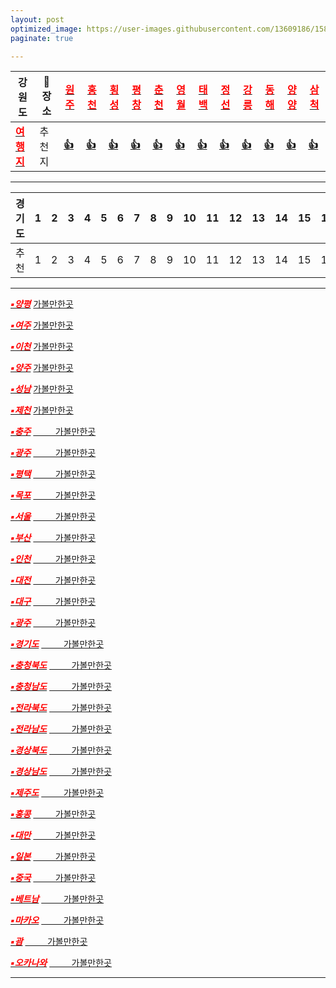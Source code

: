 ```yaml
---
layout: post
optimized_image: https://user-images.githubusercontent.com/13609186/158834851-5c5d7736-001b-448d-8bb6-eb99f2f16233.jpg
paginate: true

---
```


 |강원도|🚗장소|[<span style="color:red">**원주**</span>](https://www.google.co.kr/maps/search/%EC%9B%90%EC%A3%BC+%EA%B0%80%EB%B3%BC%EB%A7%8C%ED%95%9C%EA%B3%B3/@37.3247229,127.7790401,11z/data=!3m1!4b1?hl=ko)|[<span style="color:red">**홍천**</span>](https://www.google.co.kr/maps/search/%ED%99%8D%EC%B2%9C+%EA%B0%80%EB%B3%BC%EB%A7%8C%ED%95%9C%EA%B3%B3/@37.3246839,127.3586331,9z/data=!3m1!4b1?hl=ko)|[<span style="color:red">**횡성**</span>](https://www.google.co.kr/maps/search/%ED%9A%A1%EC%84%B1+%EA%B0%80%EB%B3%BC%EB%A7%8C%ED%95%9C%EA%B3%B3/@37.3237663,127.3586083,9z/data=!3m1!4b1?hl=ko)|[<span style="color:red">**평창**</span>](https://www.google.co.kr/maps/search/%ED%8F%89%EC%B0%BD+%EA%B0%80%EB%B3%BC%EB%A7%8C%ED%95%9C%EA%B3%B3/@37.3233076,127.3585959,9z/data=!3m1!4b1?hl=ko)|[<span style="color:red">**춘천**</span>](https://www.google.co.kr/maps/search/%EC%B6%98%EC%B2%9C+%EA%B0%80%EB%B3%BC%EB%A7%8C%ED%95%9C%EA%B3%B3/@37.888358,127.5335459,11z/data=!3m1!4b1?hl=ko)|[<span style="color:red">**영월**</span>](https://www.google.co.kr/maps/search/%EC%98%81%EC%9B%94+%EA%B0%80%EB%B3%BC%EB%A7%8C%ED%95%9C%EA%B3%B3/@37.2457477,128.2937645,11z/data=!3m1!4b1?hl=ko)|[<span style="color:red">**태백**</span>](https://www.google.co.kr/maps/search/%ED%83%9C%EB%B0%B1+%EA%B0%80%EB%B3%BC%EB%A7%8C%ED%95%9C%EA%B3%B3/@37.1618458,128.9156719,12z/data=!3m1!4b1?hl=ko)|[<span style="color:red">**정선**</span>](https://www.google.co.kr/maps/search/%EC%A0%95%EC%84%A0+%EA%B0%80%EB%B3%BC%EB%A7%8C%ED%95%9C%EA%B3%B3/@36.9456494,127.2751513,9z/data=!3m1!4b1?hl=ko)|[<span style="color:red">**강릉**</span>](https://www.google.co.kr/maps/search/%EA%B0%95%EB%A6%89+%EA%B0%80%EB%B3%BC%EB%A7%8C%ED%95%9C%EA%B3%B3/@37.7644856,128.7354302,11z/data=!3m1!4b1?hl=ko)|[<span style="color:red">**동해**</span>](https://www.google.co.kr/maps/search/%EB%8F%99%ED%95%B4+%EA%B0%80%EB%B3%BC%EB%A7%8C%ED%95%9C%EA%B3%B3/@37.5060683,129.0124964,12z/data=!3m1!4b1?hl=ko)|[<span style="color:red">**양양**</span>](https://www.google.co.kr/maps/search/%EC%96%91%EC%96%91+%EA%B0%80%EB%B3%BC%EB%A7%8C%ED%95%9C%EA%B3%B3/@37.505943,128.5205042,9z/data=!3m1!4b1?hl=ko)|[<span style="color:red">**삼척**</span>](https://www.google.co.kr/maps/search/%EC%82%BC%EC%B2%99+%EA%B0%80%EB%B3%BC%EB%A7%8C%ED%95%9C%EA%B3%B3/@37.3539465,129.0380614,11z/data=!3m1!4b1?hl=ko)|
  |---|---|---|---|---|---|---|---|---|---|---|---|---|---|
  |[<span style="color:red">**여행지**</span>](https://www.google.co.kr/maps/search/%EA%B0%95%EC%9B%90%EB%8F%84+%EA%B0%80%EB%B3%BC%EB%A7%8C%ED%95%9C%EA%B3%B3/@37.6835335,128.1752779,8.35z?hl=ko)|추천지|[**👍**](https://fn3995.tistory.com/122)|[**👍**](https://fn3995.tistory.com/82)|[**👍**](https://fafa-mama.tistory.com/18)|[**👍**](https://fn3995.tistory.com/45)|[**👍**](https://fn3995.tistory.com/78)|[**👍**](https://lifeee.tistory.com/3296)|[**👍**](https://fn3995.tistory.com/42)|[**👍**](https://09832091.tistory.com/114)|[**👍**](https://leejh0624.tistory.com/244)|[**👍**](https://lifeee.tistory.com/3291)|[**👍**](https://lifeee.tistory.com/3295)|[**👍**](https://09832091.tistory.com/81)

---

 |경기도| 1 | 2| 3 | 4 | 5 | 6 | 7 | 8 | 9 | 10 | 11 | 12 | 13 | 14 | 15 | 16 | 17 | 18 |
 |---  |---|---|---|---|---|---|---|---|---|--- |--- |--- |--- |--- |--- |--- |--- |--- |
 |추천 |  1 | 2| 3 | 4 | 5 | 6 | 7 | 8 | 9 | 10 | 11 | 12 | 13 | 14 | 15 | 16 | 17 | 18 |

---

[<span style="color:red">***▪양평***</span>](https://www.google.co.kr/maps/search/%EC%96%91%ED%8F%89+%EA%B0%80%EB%B3%BC%EB%A7%8C%ED%95%9C%EA%B3%B3/@37.5437159,127.3257859,11z/data=!3m1!4b1?hl=ko)
[가볼만한곳](https://fn3995.tistory.com/43)
<br>

[<span style="color:red">***▪여주***</span>](https://www.google.co.kr/maps/search/%EC%97%AC%EC%A3%BC+%EA%B0%80%EB%B3%BC%EB%A7%8C%ED%95%9C%EA%B3%B3/@37.5444739,127.3257844,11z/data=!3m1!4b1?hl=ko)
[가볼만한곳](https://fn3995.tistory.com/54)


[<span style="color:red">***▪이천***</span>](https://www.google.co.kr/maps/search/%EC%9D%B4%EC%B2%9C+%EA%B0%80%EB%B3%BC%EB%A7%8C%ED%95%9C%EA%B3%B3/@37.2199974,127.3210605,11z/data=!3m1!4b1?hl=ko)
[가볼만한곳](https://fn3995.tistory.com/140)


[<span style="color:red">***▪양주***</span>](https://www.google.co.kr/maps/search/%EC%96%91%EC%A3%BC+%EA%B0%80%EB%B3%BC%EB%A7%8C%ED%95%9C%EA%B3%B3/@37.2199617,126.9006532,9z/data=!3m1!4b1?hl=ko)
[가볼만한곳](https://fn3995.tistory.com/55)


[<span style="color:red">***▪성남***</span>](https://www.google.co.kr/maps/search/%EC%84%B1%EB%82%A8+%EA%B0%80%EB%B3%BC%EB%A7%8C%ED%95%9C%EA%B3%B3/@37.5308595,127.1392314,10.54z?hl=ko)
[가볼만한곳](https://lifeee.tistory.com/3038)


[<span style="color:red">***▪제천***</span>](https://www.google.co.kr/maps/search/%EC%A0%9C%EC%B2%9C+%EA%B0%80%EB%B3%BC%EB%A7%8C%ED%95%9C%EA%B3%B3/@37.1617371,128.4252181,9z/data=!3m1!4b1?hl=ko)
[가볼만한곳](https://brunch.co.kr/@hotelscomkr/786)


[<span style="color:red">***▪충주***</span>](https://www.google.co.kr/maps/search/%EC%B6%A9%EC%A3%BC+%EA%B0%80%EB%B3%BC%EB%A7%8C%ED%95%9C%EA%B3%B3/@36.9456745,127.6868236,10.9z?hl=ko)
[&nbsp;&nbsp;&nbsp;&nbsp;&nbsp;&nbsp;&nbsp;&nbsp;&nbsp;가볼만한곳](https://fn3995.tistory.com/165) <br>


[<span style="color:red">***▪광주***</span>](https://www.google.co.kr/maps/search/%EA%B4%91%EC%A3%BC+%EA%B0%80%EB%B3%BC%EB%A7%8C%ED%95%9C%EA%B3%B3/@35.1788104,126.8265345,12z/data=!3m1!4b1?hl=koo)
[&nbsp;&nbsp;&nbsp;&nbsp;&nbsp;&nbsp;&nbsp;&nbsp;&nbsp;가볼만한곳](https://secondlive.tistory.com/167) <br>


[<span style="color:red">***▪평택***</span>](https://www.google.co.kr/maps/search/%ED%8F%89%ED%83%9D+%EA%B0%80%EB%B3%BC%EB%A7%8C%ED%95%9C%EA%B3%B3/@37.0117043,126.832387,11z/data=!3m1!4b1?hl=ko)
[&nbsp;&nbsp;&nbsp;&nbsp;&nbsp;&nbsp;&nbsp;&nbsp;&nbsp;가볼만한곳](https://brunch.co.kr/@hotelscomkr/930) <br>


[<span style="color:red">***▪목포***</span>](https://www.google.co.kr/maps/search/%EB%AA%A9%ED%8F%AC+%EA%B0%80%EB%B3%BC%EB%A7%8C%ED%95%9C%EA%B3%B3/@34.7932677,126.3614459,13z/data=!3m1!4b1?hl=ko)
[&nbsp;&nbsp;&nbsp;&nbsp;&nbsp;&nbsp;&nbsp;&nbsp;&nbsp;가볼만한곳](https://fn3995.tistory.com/166) <br>


[<span style="color:red">***▪서울***</span>](https://www.google.co.kr/maps/search/%EC%84%9C%EC%9A%B8+%EA%B0%80%EB%B3%BC%EB%A7%8C%ED%95%9C%EA%B3%B3/@37.5512611,126.9484458,10.46z?hl=ko)
[&nbsp;&nbsp;&nbsp;&nbsp;&nbsp;&nbsp;&nbsp;&nbsp;&nbsp;가볼만한곳](https://leejh0624.tistory.com/342) <br>


[<span style="color:red">***▪부산***</span>](https://www.google.co.kr/maps/search/%EB%B6%80%EC%82%B0+%EA%B0%80%EB%B3%BC%EB%A7%8C%ED%95%9C%EA%B3%B3/@35.1875697,128.8982296,11z/data=!3m1!4b1?hl=ko)
[&nbsp;&nbsp;&nbsp;&nbsp;&nbsp;&nbsp;&nbsp;&nbsp;&nbsp;가볼만한곳](https://m.blog.naver.com/foresten/221940423433) <br>


[<span style="color:red">***▪인천***</span>](https://www.google.co.kr/maps/search/%EC%9D%B8%EC%B2%9C+%EA%B0%80%EB%B3%BC%EB%A7%8C%ED%95%9C%EA%B3%B3/@37.4005613,126.3198489,10z/data=!3m1!4b1?hl=ko)
[&nbsp;&nbsp;&nbsp;&nbsp;&nbsp;&nbsp;&nbsp;&nbsp;&nbsp;가볼만한곳](https://leejh0624.tistory.com/341) <br>


[<span style="color:red">***▪대전***</span>](https://www.google.co.kr/maps/search/%EB%8C%80%EC%A0%84+%EA%B0%80%EB%B3%BC%EB%A7%8C%ED%95%9C%EA%B3%B3/@36.2897191,127.2623212,11z/data=!3m1!4b1?hl=ko)
[&nbsp;&nbsp;&nbsp;&nbsp;&nbsp;&nbsp;&nbsp;&nbsp;&nbsp;가볼만한곳](https://secondlive.tistory.com/116) <br>


[<span style="color:red">***▪대구***</span>](https://www.google.co.kr/maps/search/%EB%8C%80%EA%B5%AC+%EA%B0%80%EB%B3%BC%EB%A7%8C%ED%95%9C%EA%B3%B3/@35.8469781,128.3975811,11z/data=!3m1!4b1?hl=ko)
[&nbsp;&nbsp;&nbsp;&nbsp;&nbsp;&nbsp;&nbsp;&nbsp;&nbsp;가볼만한곳](https://fn3995.tistory.com/129) <br>


[<span style="color:red">***▪광주***</span>](https://www.google.co.kr/maps/search/%EA%B4%91%EC%A3%BC+%EA%B0%80%EB%B3%BC%EB%A7%8C%ED%95%9C%EA%B3%B3/@35.17867,126.8265346,12z/data=!3m1!4b1?hl=ko)
[&nbsp;&nbsp;&nbsp;&nbsp;&nbsp;&nbsp;&nbsp;&nbsp;&nbsp;가볼만한곳](https://goodtrip.tistory.com/208) <br>


[<span style="color:red">***▪경기도***</span>](https://www.google.co.kr/maps/search/%EA%B2%BD%EA%B8%B0%EB%8F%84+%EA%B0%80%EB%B3%BC%EB%A7%8C%ED%95%9C%EA%B3%B3/@37.2707019,127.7808669,8z?hl=ko)
[&nbsp;&nbsp;&nbsp;&nbsp;&nbsp;&nbsp;&nbsp;&nbsp;&nbsp;가볼만한곳](https://leejh0624.tistory.com/365) <br>


[<span style="color:red">***▪충청북도***</span>](https://www.google.co.kr/maps/search/%EC%B6%A9%EC%B2%AD%EB%B6%81%EB%8F%84+%EA%B0%80%EB%B3%BC%EB%A7%8C%ED%95%9C%EA%B3%B3/@36.7436013,127.4022985,9z?hl=ko)
[&nbsp;&nbsp;&nbsp;&nbsp;&nbsp;&nbsp;&nbsp;&nbsp;&nbsp;가볼만한곳](https://iso76navercom.tistory.com/343) <br>


[<span style="color:red">***▪충청남도***</span>](https://www.google.co.kr/maps/search/%EC%B6%A9%EC%B2%AD%EB%82%A8%EB%8F%84+%EA%B0%80%EB%B3%BC%EB%A7%8C%ED%95%9C%EA%B3%B3/@36.9902028,126.3326132,9z?hl=ko)
[&nbsp;&nbsp;&nbsp;&nbsp;&nbsp;&nbsp;&nbsp;&nbsp;&nbsp;가볼만한곳](https://summari.tistory.com/22) <br>


[<span style="color:red">***▪전라북도***</span>](https://www.google.co.kr/maps/search/%EC%A0%84%EB%9D%BC%EB%B6%81%EB%8F%84+%EA%B0%80%EB%B3%BC%EB%A7%8C%ED%95%9C%EA%B3%B3/@35.7551745,126.5606284,9z/data=!3m1!4b1?hl=ko)
[&nbsp;&nbsp;&nbsp;&nbsp;&nbsp;&nbsp;&nbsp;&nbsp;&nbsp;가볼만한곳](https://leesooryun46.tistory.com/24) <br>


[<span style="color:red">***▪전라남도***</span>](https://www.google.co.kr/maps/search/%EC%A0%84%EB%9D%BC%EB%82%A8%EB%8F%84+%EA%B0%80%EB%B3%BC%EB%A7%8C%ED%95%9C%EA%B3%B3/@36.9676662,124.642176,7z/data=!3m1!4b1?hl=ko)
[&nbsp;&nbsp;&nbsp;&nbsp;&nbsp;&nbsp;&nbsp;&nbsp;&nbsp;가볼만한곳](https://lifeee.tistory.com/3181) <br>


[<span style="color:red">***▪경상북도***</span>](https://www.google.co.kr/maps/search/%EA%B2%BD%EC%83%81%EB%B6%81%EB%8F%84+%EA%B0%80%EB%B3%BC%EB%A7%8C%ED%95%9C%EA%B3%B3/@35.3557638,128.097335,8.73z?hl=ko)
[&nbsp;&nbsp;&nbsp;&nbsp;&nbsp;&nbsp;&nbsp;&nbsp;&nbsp;가볼만한곳](https://lifeee.tistory.com/3125) <br>


[<span style="color:red">***▪경상남도***</span>](https://www.google.co.kr/maps/search/%EA%B2%BD%EC%83%81%EB%82%A8%EB%8F%84+%EA%B0%80%EB%B3%BC%EB%A7%8C%ED%95%9C%EA%B3%B3/@35.4287347,128.1288258,9z?hl=ko)
[&nbsp;&nbsp;&nbsp;&nbsp;&nbsp;&nbsp;&nbsp;&nbsp;&nbsp;가볼만한곳](https://brunch.co.kr/@hotelscomkr/1207) <br>





[<span style="color:red">***▪제주도***</span>](https://www.google.co.kr/maps/search/%EC%A0%9C%EC%A3%BC%EB%8F%84+%EA%B0%80%EB%B3%BC%EB%A7%8C%ED%95%9C%EA%B3%B3/@33.3839327,126.3043129,10z/data=!3m1!4b1?hl=ko)
[&nbsp;&nbsp;&nbsp;&nbsp;&nbsp;&nbsp;&nbsp;&nbsp;&nbsp;가볼만한곳](https://leejh0624.tistory.com/226) <br>


[<span style="color:red">***▪홍콩***</span>](https://www.google.co.kr/maps/search/%ED%99%8D%EC%BD%A9+%EA%B0%80%EB%B3%BC%EB%A7%8C%ED%95%9C%EA%B3%B3/@22.2680897,113.9165258,11z/data=!3m1!4b1?hl=ko)
[&nbsp;&nbsp;&nbsp;&nbsp;&nbsp;&nbsp;&nbsp;&nbsp;&nbsp;가볼만한곳](https://kr.hotels.com/go/hong-kong/best-hong-kong-things-to-do) <br>


[<span style="color:red">***▪대만***</span>](https://www.google.co.kr/maps/search/%EB%8C%80%EB%A7%8C+%EA%B0%80%EB%B3%BC%EB%A7%8C%ED%95%9C%EA%B3%B3/@24.0258016,121.0667741,7.62z?hl=ko)
[&nbsp;&nbsp;&nbsp;&nbsp;&nbsp;&nbsp;&nbsp;&nbsp;&nbsp;가볼만한곳](https://taiwanreview.tistory.com/entry/%EC%BD%94%EB%A1%9C%EB%82%98-%ED%92%80%EB%A6%AC%EB%A9%B4-%EA%B0%80%EC%9E%A5-%EB%A8%BC%EC%A0%80-%EA%B0%80%EA%B3%A0-%EC%8B%B6%EC%9D%80-%EB%8C%80%EB%A7%8C-%EC%97%AC%ED%96%89%EC%A7%80-TOP-10) <br>


[<span style="color:red">***▪일본***</span>](https://www.google.co.kr/maps/search/%EC%9D%BC%EB%B3%B8+%EA%B0%80%EB%B3%BC%EB%A7%8C%ED%95%9C%EA%B3%B3/@35.2909998,136.2880759,6.54z?hl=ko)
[&nbsp;&nbsp;&nbsp;&nbsp;&nbsp;&nbsp;&nbsp;&nbsp;&nbsp;가볼만한곳](https://twophones.tistory.com/357) <br>


[<span style="color:red">***▪중국***</span>](https://www.google.co.kr/maps/search/%EC%A4%91%EA%B5%AD+%EA%B0%80%EB%B3%BC%EB%A7%8C%ED%95%9C%EA%B3%B3/@31.8361993,85.837528,4z/data=!3m1!4b1?hl=ko)
[&nbsp;&nbsp;&nbsp;&nbsp;&nbsp;&nbsp;&nbsp;&nbsp;&nbsp;가볼만한곳](https://studycli.org/ko/travel-china/best-places-to-visit-in-china/) <br>


[<span style="color:red">***▪베트남***</span>](https://www.google.co.kr/maps/search/%EB%B2%A0%ED%8A%B8%EB%82%A8+%EA%B0%80%EB%B3%BC%EB%A7%8C%ED%95%9C%EA%B3%B3/@16.4859075,104.9781861,6z?hl=ko)
[&nbsp;&nbsp;&nbsp;&nbsp;&nbsp;&nbsp;&nbsp;&nbsp;&nbsp;가볼만한곳](https://leejh0624.tistory.com/185) <br>


[<span style="color:red">***▪마카오***</span>](https://www.google.co.kr/maps/search/%EB%A7%88%EC%B9%B4%EC%98%A4+%EA%B0%80%EB%B3%BC%EB%A7%8C%ED%95%9C%EA%B3%B3/@22.1633365,113.5104519,13z/data=!3m1!4b1?hl=ko) [&nbsp;&nbsp;&nbsp;&nbsp;&nbsp;&nbsp;&nbsp;&nbsp;&nbsp;가볼만한곳](https://m.blog.naver.com/tnwlsdl702/221396465141) <br>


[<span style="color:red">***▪괌***</span>](https://www.google.co.kr/maps/search/%EA%B4%8C+%EA%B0%80%EB%B3%BC%EB%A7%8C%ED%95%9C%EA%B3%B3/@13.4744138,144.6184012,11z/data=!3m1!4b1?hl=ko) [&nbsp;&nbsp;&nbsp;&nbsp;&nbsp;&nbsp;&nbsp;&nbsp;&nbsp;가볼만한곳](https://overseastriplab.tistory.com/11) <br>



[<span style="color:red">***▪오카나와***</span>](https://www.google.co.kr/maps/search/%EC%98%A4%EC%B9%B4%EB%82%98%EC%99%80+%EA%B0%80%EB%B3%BC%EB%A7%8C%ED%95%9C%EA%B3%B3/@26.4042412,127.5685466,10z/data=!3m1!4b1?hl=ko) [&nbsp;&nbsp;&nbsp;&nbsp;&nbsp;&nbsp;&nbsp;&nbsp;&nbsp;가볼만한곳](https://leejh0624.tistory.com/217) <br>


---

